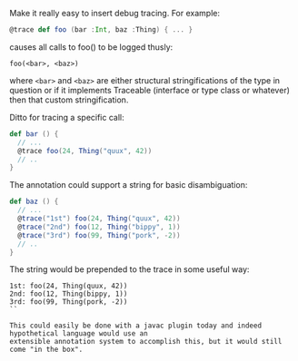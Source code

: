 Make it really easy to insert debug tracing. For example:

```scala
@trace def foo (bar :Int, baz :Thing) { ... }
```

causes all calls to foo() to be logged thusly:

```
foo(<bar>, <baz>)
```

where `<bar>` and `<baz>` are either structural stringifications of the type in question or if it
implements Traceable (interface or type class or whatever) then that custom stringification.

Ditto for tracing a specific call:

```scala
def bar () {
  // ...
  @trace foo(24, Thing("quux", 42))
  // ..
}
```

The annotation could support a string for basic disambiguation:

```scala
def baz () {
  // ...
  @trace("1st") foo(24, Thing("quux", 42))
  @trace("2nd") foo(12, Thing("bippy", 1))
  @trace("3rd") foo(99, Thing("pork", -2))
  // ..
}
```

The string would be prepended to the trace in some useful way:

```
1st: foo(24, Thing(quux, 42))
2nd: foo(12, Thing(bippy, 1))
3rd: foo(99, Thing(pork, -2))
``

This could easily be done with a javac plugin today and indeed hypothetical language would use an
extensible annotation system to accomplish this, but it would still come "in the box".
